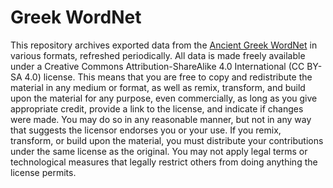 # Greek WordNet

This repository archives exported data from the [Ancient Greek WordNet](https://greekwordnet.chs.harvard.edu) in various formats, refreshed periodically. All data is made freely available under a Creative Commons Attribution-ShareAlike 4.0 International (CC BY-SA 4.0) license. This means that you are free to copy and redistribute the material in any medium or format, as well as remix, transform, and build upon the material for any purpose, even commercially, as long as you give appropriate credit, provide a link to the license, and indicate if changes were made. You may do so in any reasonable manner, but not in any way that suggests the licensor endorses you or your use. If you remix, transform, or build upon the material, you must distribute your contributions under the same license as the original. You may not apply legal terms or technological measures that legally restrict others from doing anything the license permits.
